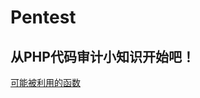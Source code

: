 # Pentest
## 从PHP代码审计小知识开始吧！

[可能被利用的函数](https://github.com/YiZhibird/Study-notes/blob/main/%E5%8F%AF%E8%83%BD%E8%A2%AB%E7%BB%95%E8%BF%87%E7%9A%84%E5%87%BD%E6%95%B0.md)
